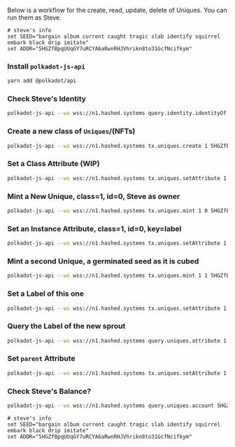 Below is a workflow for the create, read, update, delete of Uniques. You can run them as Steve.

```
# steve's info
set SEED="bargain album current caught tragic slab identify squirrel embark black drip imitate"
set ADDR="5HGZfBpqUUqGY7uRCYA6aRwnRHJVhrikn8to31GcfNcifkym"
```
### Install `polkadot-js-api`
```bash
yarn add @polkadot/api
```
### Check Steve's Identity
```bash
polkadot-js-api --ws wss://n1.hashed.systems query.identity.identityOf 5HGZfBpqUUqGY7uRCYA6aRwnRHJVhrikn8to31GcfNcifkym
```
### Create a new class of `Uniques`/(NFTs)
```bash
polkadot-js-api --ws wss://n1.hashed.systems tx.uniques.create 1 5HGZfBpqUUqGY7uRCYA6aRwnRHJVhrikn8to31GcfNcifkym --seed "bargain album current caught tragic slab identify squirrel embark black drip imitate"
```
### Set a Class Attribute (WIP)
```bash
polkadot-js-api --ws wss://n1.hashed.systems tx.uniques.setAttribute 1 <empty> "project" "cannabis" --seed "bargain album current caught tragic slab identify squirrel embark black drip imitate"
```
### Mint a New Unique, class=1, id=0, Steve as owner
```bash
polkadot-js-api --ws wss://n1.hashed.systems tx.uniques.mint 1 0 5HGZfBpqUUqGY7uRCYA6aRwnRHJVhrikn8to31GcfNcifkym --seed "bargain album current caught tragic slab identify squirrel embark black drip imitate"
```
### Set an Instance Attribute, class=1, id=0, key=label
```bash
polkadot-js-api --ws wss://n1.hashed.systems tx.uniques.setAttribute 1 0 "label" "100 seeds of Runtz strain" --seed "bargain album current caught tragic slab identify squirrel embark black drip imitate"
```
### Mint a second Unique, a germinated seed as it is cubed
```bash
polkadot-js-api --ws wss://n1.hashed.systems tx.uniques.mint 1 1 5HGZfBpqUUqGY7uRCYA6aRwnRHJVhrikn8to31GcfNcifkym --seed "bargain album current caught tragic slab identify squirrel embark black drip imitate"
```
### Set a Label of this one
```bash
polkadot-js-api --ws wss://n1.hashed.systems tx.uniques.setAttribute 1 1 "label" "Plumply germinated Runtz sprout" --seed "bargain album current caught tragic slab identify squirrel embark black drip imitate"
```
### Query the Label of the new sprout
```bash
polkadot-js-api --ws wss://n1.hashed.systems query.uniques.attribute 1 1 label
```
### Set `parent` Attribute
```bash
polkadot-js-api --ws wss://n1.hashed.systems tx.uniques.setAttribute 1 1 "parent" "0" --seed "bargain album current caught tragic slab identify squirrel embark black drip imitate"
```
### Check Steve's Balance?
```bash
polkadot-js-api --ws wss://n1.hashed.systems query.uniques.account 5HGZfBpqUUqGY7uRCYA6aRwnRHJVhrikn8to31GcfNcifkym 1 
```

```
# steve's info
set SEED="bargain album current caught tragic slab identify squirrel embark black drip imitate"
set ADDR="5HGZfBpqUUqGY7uRCYA6aRwnRHJVhrikn8to31GcfNcifkym"
```